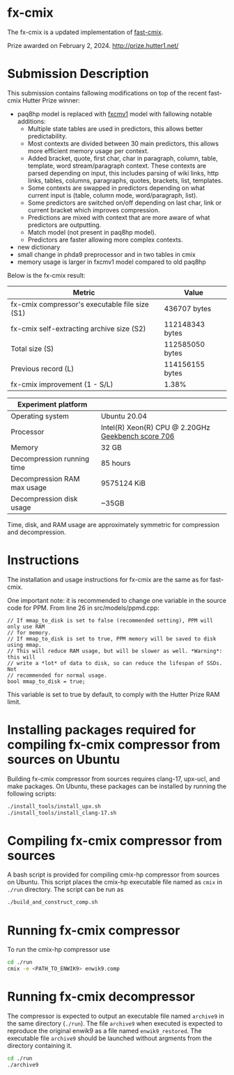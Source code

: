 # fx-cmix
The fx-cmix is a updated implementation of [fast-cmix](https://github.com/saurabhk/fast-cmix/). 

Prize awarded on February 2, 2024. http://prize.hutter1.net/

# Submission Description
This submission contains fallowing modifications on top of the recent fast-cmix Hutter Prize winner:
* paq8hp model is replaced with [fxcmv1](https://github.com/kaitz/fxcm) model with fallowing notable additions:
  * Multiple state tables are used in predictors, this allows better predictability.
  * Most contexts are divided between 30 main predictors, this allows more efficient memory usage per context.
  * Added bracket, quote, first char, char in paragraph, column, table, template, word stream/paragraph context. These contexts are parsed depending on input, this includes parsing of wiki links, http links, tables, columns, paragraphs, quotes, brackets, list, templates.
  * Some contexts are swapped in predictors depending on what current input is (table, column mode, word/paragraph, list).
  * Some predictors are switched on/off depending on last char, link or current bracket which improves compression.
  * Predictions are mixed with context that are more aware of what predictors are outputting.
  * Match model (not present in paq8hp model).
  * Predictors are faster allowing more complex contexts.
* new dictionary
* small change in phda9 preprocessor and in two tables in cmix
* memory usage is larger in fxcmv1 model compared to old paq8hp

Below is the fx-cmix result:

| Metric | Value |
| --- | ----------- |
| fx-cmix compressor's executable file size (S1)| 436707 bytes |
| fx-cmix self-extracting archive size (S2)| 112148343 bytes |
| Total size (S) | 112585050 bytes |
| Previous record (L) | 114156155 bytes |
| fx-cmix improvement (1 - S/L) | 1.38% |

| Experiment platform |  |
| --- | ----------- |
| Operating system | Ubuntu 20.04 |
| Processor | Intel(R) Xeon(R) CPU @ 2.20GHz [Geekbench score 706](https://browser.geekbench.com/v5/cpu/21976774/claim?key=736235)|
| Memory | 32 GB |
| Decompression running time | 85 hours |
| Decompression RAM max usage | 9575124 KiB |
| Decompression disk usage | ~35GB |

Time, disk, and RAM usage are approximately symmetric for compression and decompression.


# Instructions
The installation and usage instructions for fx-cmix are the same as for fast-cmix.

One important note: it is recommended to change one variable in the source code for PPM. From line 26 in src/models/ppmd.cpp:

```
// If mmap_to_disk is set to false (recommended setting), PPM will only use RAM
// for memory.
// If mmap_to_disk is set to true, PPM memory will be saved to disk using mmap.
// This will reduce RAM usage, but will be slower as well. *Warning*: this will
// write a *lot* of data to disk, so can reduce the lifespan of SSDs. Not
// recommended for normal usage.
bool mmap_to_disk = true;
```

This variable is set to true by default, to comply with the Hutter Prize RAM limit.

# Installing packages required for compiling fx-cmix compressor from sources on Ubuntu
Building fx-cmix compressor from sources requires clang-17, upx-ucl, and make packages.
On Ubuntu, these packages can be installed by running the following scripts:
```bash
./install_tools/install_upx.sh
./install_tools/install_clang-17.sh
```

# Compiling fx-cmix compressor from sources
A bash script is provided for compiling cmix-hp compressor from sources on Ubuntu. This script places the cmix-hp executable file named as `cmix` in `./run` directory. The script can be run as
```bash
./build_and_construct_comp.sh
```

# Running fx-cmix compressor
To run the cmix-hp compressor use
```bash
cd ./run
cmix -e <PATH_TO_ENWIK9> enwik9.comp
```


# Running fx-cmix decompressor
The compressor is expected to output an executable file named `archive9` in the same directory (`./run`). The file `archive9` when executed is expected to reproduce the original enwik9 as a file named `enwik9_restored`. The executable file `archive9` should be launched without argments from the directory containing it. 
```bash
cd ./run
./archive9
```
